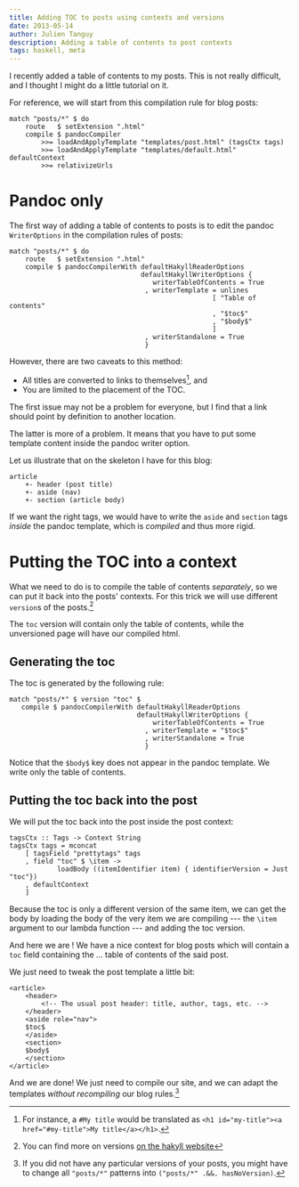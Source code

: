 ```yaml
---
title: Adding TOC to posts using contexts and versions
date: 2013-05-14
author: Julien Tanguy
description: Adding a table of contents to post contexts
tags: haskell, meta
---
```

I recently added a table of contents to my posts.
This is not really difficult, and I thought I might do a little tutorial on it.

For reference, we will start from this compilation rule for blog posts:

~~~{.haskell}
match "posts/*" $ do
    route   $ setExtension ".html"
    compile $ pandocCompiler
        >>= loadAndApplyTemplate "templates/post.html" (tagsCtx tags)
        >>= loadAndApplyTemplate "templates/default.html" defaultContext
        >>= relativizeUrls
~~~

# Pandoc only

The first way of adding a table of contents to posts is to edit the pandoc `WriterOptions` in the compilation rules of posts:

~~~{.haskell}
match "posts/*" $ do
    route   $ setExtension ".html"
    compile $ pandocCompilerWith defaultHakyllReaderOptions
                                 defaultHakyllWriterOptions {
                                    writerTableOfContents = True
                                  , writerTemplate = unlines
                                                   [ "Table of contents"
                                                   , "$toc$"
                                                   , "$body$"
                                                   ]
                                  , writerStandalone = True
                                  }
~~~

However, there are two caveats to this method:

- All titles are converted to links to themselves[^1], and
- You are limited to the placement of the TOC.

The first issue may not be a problem for everyone, but I find that a link should point by definition to another location.

The latter is more of a problem. It means that you have to put some template content inside the pandoc writer option.

Let us illustrate that on the skeleton I have for this blog:

~~~
article
    +- header (post title)
    +- aside (nav)
    +- section (article body)
~~~

If we want the right tags, we would have to write the `aside` and `section` tags
_inside_ the pandoc template, which is _compiled_ and thus more rigid.

# Putting the TOC into a context

What we need to do is to compile the table of contents _separately_, so we can put it 
back into the posts' contexts.
For this trick we will use different `version`s of the posts.[^2]

The `toc` version will contain only the table of contents, while the unversioned page
will have our compiled html.

## Generating the toc

The toc is generated by the following rule:

~~~{.haskell}
match "posts/*" $ version "toc" $
   compile $ pandocCompilerWith defaultHakyllReaderOptions
                                defaultHakyllWriterOptions {
                                    writerTableOfContents = True
                                  , writerTemplate = "$toc$"
                                  , writerStandalone = True
                                  }
~~~

Notice that the `$body$` key does not appear in the pandoc template.
We write only the table of contents.

## Putting the toc back into the post

We will put the toc back into the post inside the post context:

~~~{.haskell}
tagsCtx :: Tags -> Context String
tagsCtx tags = mconcat
    [ tagsField "prettytags" tags
    , field "toc" $ \item ->
            loadBody ((itemIdentifier item) { identifierVersion = Just "toc"})
    , defaultContext
    ]
~~~

Because the toc is only a different version of the same item,
we can get the body by loading the body of the very item we are compiling
--- the `\item` argument to our lambda function --- and adding the toc version.

And here we are ! We have a nice context for blog posts which will contain a `toc`
field containing the ... table of contents of the said post.

We just need to tweak the post template a little bit:

~~~{.html}
<article>
    <header>
        <!-- The usual post header: title, author, tags, etc. -->
    </header>
    <aside role="nav">
    $toc$
    </aside>
    <section>
    $body$
    </section>
</article>
~~~

And we are done! We just need to compile our site, and we can adapt the templates
_without recompiling_ our blog rules.[^3]

[^1]: For instance, a `#My title` would be translated as `<h1 id="my-title"><a href="#my-title">My title</a></h1>`.

[^2]: You can find more on versions [on the hakyll website](http://jaspervdj.be/hakyll/tutorials/06-versions.html)

[^3]: If you did not have any particular versions of your posts, you might have to change
all `"posts/*"` patterns into `("posts/*" .&&. hasNoVersion)`.

